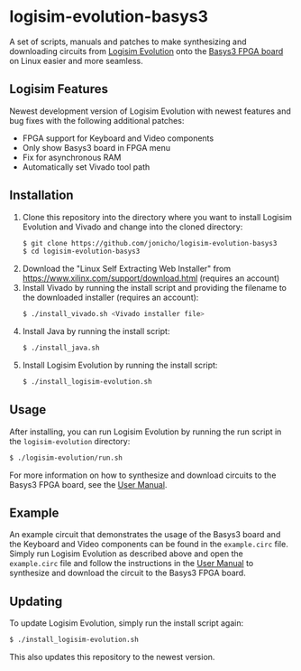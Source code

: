 # logisim-evolution-basys3

A set of scripts, manuals and patches to make synthesizing and downloading circuits from [Logisim Evolution](https://github.com/logisim-evolution/logisim-evolution) onto the [Basys3 FPGA board](https://digilent.com/reference/programmable-logic/basys-3/start) on Linux easier and more seamless.

## Logisim Features
Newest development version of Logisim Evolution with newest features and bug fixes with the following additional patches:
- FPGA support for Keyboard and Video components
- Only show Basys3 board in FPGA menu
- Fix for asynchronous RAM
- Automatically set Vivado tool path

## Installation
1. Clone this repository into the directory where you want to install Logisim Evolution and Vivado and change into the cloned directory:
    ```bash
    $ git clone https://github.com/jonicho/logisim-evolution-basys3
    $ cd logisim-evolution-basys3
    ```
2. Download the "Linux Self Extracting Web Installer" from https://www.xilinx.com/support/download.html (requires an account)
3. Install Vivado by running the install script and providing the filename to the downloaded installer (requires an account):
    ```bash
    $ ./install_vivado.sh <Vivado installer file>
    ```
4. Install Java by running the install script:
    ```bash
    $ ./install_java.sh
    ```
5. Install Logisim Evolution by running the install script:
    ```bash
    $ ./install_logisim-evolution.sh
    ```

## Usage
After installing, you can run Logisim Evolution by running the run script in the `logisim-evolution` directory:
```bash
$ ./logisim-evolution/run.sh
```
For more information on how to synthesize and download circuits to the Basys3 FPGA board, see the [User Manual](USER_MANUAL.md).

## Example
An example circuit that demonstrates the usage of the Basys3 board and the Keyboard and Video components can be found in the `example.circ` file. Simply run Logisim Evolution as described above and open the `example.circ` file and follow the instructions in the [User Manual](USER_MANUAL.md) to synthesize and download the circuit to the Basys3 FPGA board.

## Updating
To update Logisim Evolution, simply run the install script again:
```bash
$ ./install_logisim-evolution.sh
```
This also updates this repository to the newest version.
